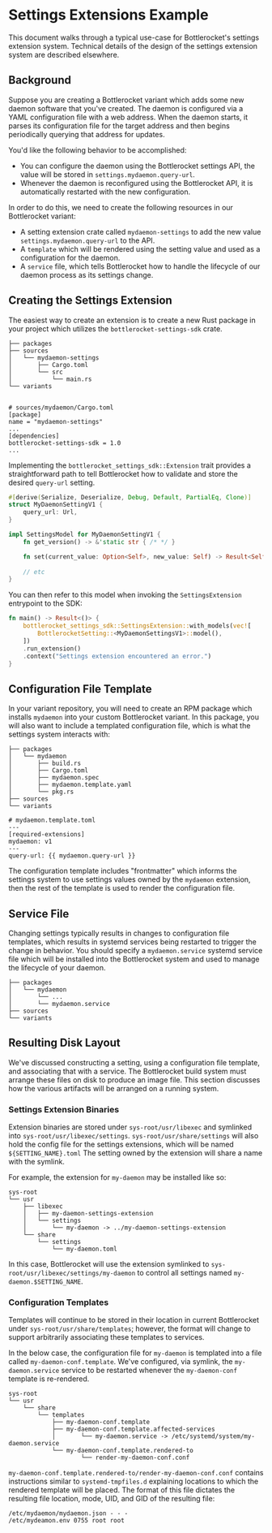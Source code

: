 # Settings Extensions Example
This document walks through a typical use-case for Bottlerocket's settings extension system.
Technical details of the design of the settings extension system are described elsewhere.

## Background
Suppose you are creating a Bottlerocket variant which adds some new daemon software that you've created.
The daemon is configured via a YAML configuration file with a web address.
When the daemon starts, it parses its configuration file for the target address and then begins periodically querying that address for updates.

You'd like the following behavior to be accomplished:
* You can configure the daemon using the Bottlerocket settings API, the value will be stored in `settings.mydaemon.query-url`.
* Whenever the daemon is reconfigured using the Bottlerocket API, it is automatically restarted with the new configuration.

In order to do this, we need to create the following resources in our Bottlerocket variant:
* A setting extension crate called `mydaemon-settings` to add the new value `settings.mydaemon.query-url` to the API.
* A `template` which will be rendered using the setting value and used as a configuration for the daemon.
* A `service` file, which tells Bottlerocket how to handle the lifecycle of our daemon process as its settings change.

## Creating the Settings Extension
The easiest way to create an extension is to create a new Rust package in your project which utilizes the `bottlerocket-settings-sdk` crate.

```
├── packages
├── sources
│   └── mydaemon-settings
│       ├── Cargo.toml
│       └── src
│           └── main.rs
└── variants


# sources/mydaemon/Cargo.toml
[package]
name = "mydaemon-settings"
...
[dependencies]
bottlerocket-settings-sdk = 1.0
...
```

Implementing the `bottlerocket_settings_sdk::Extension` trait provides a straightforward path to tell Bottlerocket how to validate and store the desired `query-url` setting.

```rust
#[derive(Serialize, Deserialize, Debug, Default, PartialEq, Clone)]
struct MyDaemonSettingV1 {
    query_url: Url,
}

impl SettingsModel for MyDaemonSettingV1 {
    fn get_version() -> &'static str { /* */ }

    fn set(current_value: Option<Self>, new_value: Self) -> Result<Self> { /* */ }
    
    // etc
}
```

You can then refer to this model when invoking the `SettingsExtension` entrypoint to the SDK:

```rust
fn main() -> Result<()> {
    bottlerocket_settings_sdk::SettingsExtension::with_models(vec![
        BottlerocketSetting::<MyDaemonSettingsV1>::model(),
    ])
    .run_extension()
    .context("Settings extension encountered an error.")
}
```


## Configuration File Template
In your variant repository, you will need to create an RPM package which installs `mydaemon` into your custom Bottlerocket variant.
In this package, you will also want to include a templated configuration file, which is what the settings system interacts with:

```
├── packages
│   └── mydaemon
│       ├── build.rs
│       ├── Cargo.toml
│       ├── mydaemon.spec
│       ├── mydaemon.template.yaml
│       └── pkg.rs
├── sources
└── variants

# mydaemon.template.toml
---
[required-extensions]
mydaemon: v1
---
query-url: {{ mydaemon.query-url }}
```
The configuration template includes "frontmatter" which informs the settings system to use settings values owned by the `mydaemon` extension, then the rest of the template is used to render the configuration file.

## Service File
Changing settings typically results in changes to configuration file templates, which results in systemd services being restarted to trigger the change in behavior.
You should specify a `mydaemon.service` systemd service file which will be installed into the Bottlerocket system and used to manage the lifecycle of your daemon.

```
├── packages
│   └── mydaemon
│       └── ...
│       └── mydaemon.service
├── sources
└── variants
```

## Resulting Disk Layout
We've discussed constructing a setting, using a configuration file template, and associating that with a service.
The Bottlerocket build system must arrange these files on disk to produce an image file.
This section discusses how the various artifacts will be arranged on a running system.

### Settings Extension Binaries
Extension binaries are stored under `sys-root/usr/libexec` and symlinked into `sys-root/usr/libexec/settings`.
`sys-root/usr/share/settings` will also hold the config file for the settings extensions, which will be named `${SETTING_NAME}.toml`
The setting owned by the extension will share a name with the symlink.


For example, the extension for `my-daemon` may be installed like so:
```
sys-root
└── usr
    ├── libexec
    │   ├── my-daemon-settings-extension
    │   └── settings
    │       └── my-daemon -> ../my-daemon-settings-extension
    └── share
        └── settings
            └── my-daemon.toml
```

In this case, Bottlerocket will use the extension symlinked to `sys-root/usr/libexec/settings/my-daemon` to control all settings named `my-daemon.$SETTING_NAME`.

### Configuration Templates

Templates will continue to be stored in their location in current Bottlerocket under `sys-root/usr/share/templates`; however, the format will change to support arbitrarily associating these templates to services.

In the below case, the configuration file for `my-daemon` is templated into a file called `my-daemon-conf.template`.
We've configured, via symlink, the `my-daemon.service` service to be restarted whenever the `my-daemon-conf` template is re-rendered.

```
sys-root
└── usr
    └── share
        └── templates
            ├── my-daemon-conf.template
            ├── my-daemon-conf.template.affected-services
            │       └── my-daemon.service -> /etc/systemd/system/my-daemon.service
            └── my-daemon-conf.template.rendered-to
                    └── render-my-daemon-conf.conf
```

`my-daemon-conf.template.rendered-to/render-my-daemon-conf.conf` contains instructions similar to `systemd-tmpfiles.d` explaining locations to which the rendered template will be placed.
The format of this file dictates the resulting file location, mode, UID, and GID of the resulting file:

```
/etc/mydaemon/mydaemon.json - - -
/etc/mydeamon.env 0755 root root
```
